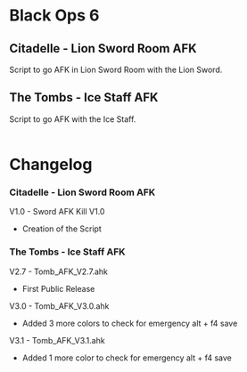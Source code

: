 # Black Ops 6
## Citadelle - Lion Sword Room AFK
Script to go AFK in Lion Sword Room with the Lion Sword.

## The Tombs - Ice Staff AFK
Script to go AFK with the Ice Staff.<br/><br/>


# Changelog

### Citadelle - Lion Sword Room AFK
V1.0 - Sword AFK Kill V1.0<br/>
- Creation of the Script
### The Tombs - Ice Staff AFK
V2.7 - Tomb_AFK_V2.7.ahk
- First Public Release

V3.0 - Tomb_AFK_V3.0.ahk<br/>
- Added 3 more colors to check for emergency alt + f4 save

V3.1 - Tomb_AFK_V3.1.ahk<br/>
- Added 1 more color to check for emergency alt + f4 save
